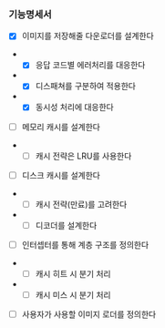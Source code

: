 
### 기능명세서

- [x] 이미지를 저장해줄 다운로더를 설계한다
- - [x] 응답 코드별 에러처리를 대응한다
- - [x] 디스패쳐를 구분하여 적용한다
- - [x] 동시성 처리에 대응한다
- [ ] 메모리 캐시를 설계한다
- - [ ] 캐시 전략은 LRU를 사용한다
- [ ] 디스크 캐시를 설계한다
- - [ ] 캐시 전략(만료)를 고려한다
- - [ ] 디코더를 설계한다
- [ ] 인터셉터를 통해 계층 구조를 정의한다
- - [ ] 캐시 히트 시 분기 처리
- - [ ] 캐시 미스 시 분기 처리
- [ ] 사용자가 사용할 이미지 로더를 정의한다

